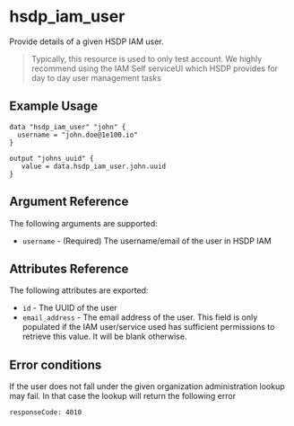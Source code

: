 # hsdp_iam_user

Provide details of a given HSDP IAM user.

>Typically, this resource is used to only test account. We highly recommend using the IAM Self serviceUI which HSDP provides for day to day user management tasks

## Example Usage

```hcl
data "hsdp_iam_user" "john" {
  username = "john.doe@1e100.io"
}
```

```hcl
output "johns_uuid" {
   value = data.hsdp_iam_user.john.uuid
}
```

## Argument Reference

The following arguments are supported:

* `username` - (Required) The username/email of the user in HSDP IAM

## Attributes Reference

The following attributes are exported:

* `id` - The UUID of the user
* `email_address` - The email address of the user. This field is only populated if the IAM user/service used
has sufficient permissions to retrieve this value. It will be blank otherwise.

## Error conditions

If the user does not fall under the given organization administration lookup may fail. In that case the lookup will return the following error

`responseCode: 4010`
